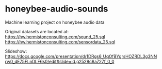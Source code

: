# honeybee-audio-sounds
Machine learning project on honeybee audio data

Original datasets are located at:
https://hw.hermistonconsulting.com/sound_25.sql
https://hw.hermistonconsulting.com/sensordata_25.sql

Slideshow:
https://docs.google.com/presentation/d/1DRgs6_UqOfBYgrsHOZRDL3g3NNrw0_dE75FLnDLF6s0/edit#slide=id.g2528c8a727f_0_0
